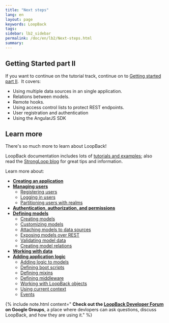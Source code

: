 ```yaml
---
title: "Next steps"
lang: en
layout: page
keywords: LoopBack
tags:
sidebar: lb2_sidebar
permalink: /doc/en/lb2/Next-steps.html
summary:
---
```


## Getting Started part II

If you want to continue on the tutorial track, continue on to [Getting started part II](Getting-started-part-II_4557730.html).  It covers:

*   Using multiple data sources in an single application.
*   Relations between models.
*   Remote hooks.
*   Using access control lists to protect REST endpoints.
*   User registration and authentication
*   Using the AngularJS SDK

## Learn more

There's so much more to learn about LoopBack!  

LoopBack documentation includes lots of [tutorials and examples](/doc/en/lb2/Tutorials-and-examples); also read the [StrongLoop blog](http://strongloop.com/strongblog/) for great tips and information.


Learn more about:

*   **[Creating an application](/doc/en/lb2/Creating-an-application)**
*   **[Managing users](/doc/en/lb2/Managing-users)**
    *   [Registering users](/doc/en/lb2/Registering-users)
    *   [Logging in users](/doc/en/lb2/Logging-in-users)
    *   [Partitioning users with realms](/doc/en/lb2/Partitioning-users-with-realms)
*   **[Authentication, authorization, and permissions](/doc/en/lb2/Authentication%2C-authorization%2C-and-permissions)**
*   **[Defining models](/doc/en/lb2/Defining-models)**
    *   [Creating models](/doc/en/lb2/Creating-models)
    *   [Customizing models](/doc/en/lb2/Customizing-models)
    *   [Attaching models to data sources](/doc/en/lb2/Attaching-models-to-data-sources)
    *   [Exposing models over REST](/doc/en/lb2/Exposing-models-over-REST)
    *   [Validating model data](/doc/en/lb2/Validating-model-data)
    *   [Creating model relations](/doc/en/lb2/Creating-model-relations)
*   **[Working with data](/doc/en/lb2/Working-with-data)**
*   **[Adding application logic](/doc/en/lb2/Adding-application-logic)**
    *   [Adding logic to models](/doc/en/lb2/Adding-logic-to-models)
    *   [Defining boot scripts](/doc/en/lb2/Defining-boot-scripts)
    *   [Defining mixins](/doc/en/lb2/Defining-mixins)
    *   [Defining middleware](/doc/en/lb2/Defining-middleware)
    *   [Working with LoopBack objects](/doc/en/lb2/Working-with-LoopBack-objects)
    *   [Using current context](/doc/en/lb2/Using-current-context)
    *   [Events](/doc/en/lb2/Events)

{% include note.html content="
**Check out the [LoopBack Developer Forum](https://groups.google.com/forum/#!forum/loopbackjs) on Google Groups**, a place where devlopers can ask questions, discuss LoopBack, and how they are using it." %}
